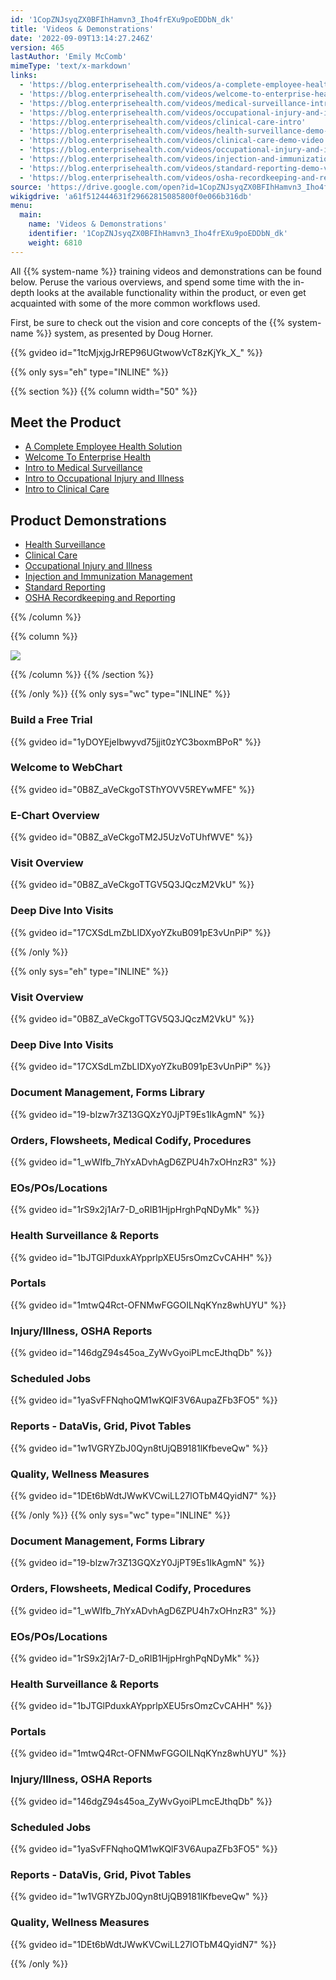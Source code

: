 ```yaml
---
id: '1CopZNJsyqZX0BFIhHamvn3_Iho4frEXu9poEDDbN_dk'
title: 'Videos & Demonstrations'
date: '2022-09-09T13:14:27.246Z'
version: 465
lastAuthor: 'Emily McComb'
mimeType: 'text/x-markdown'
links:
  - 'https://blog.enterprisehealth.com/videos/a-complete-employee-health-solution'
  - 'https://blog.enterprisehealth.com/videos/welcome-to-enterprise-health'
  - 'https://blog.enterprisehealth.com/videos/medical-surveillance-intro'
  - 'https://blog.enterprisehealth.com/videos/occupational-injury-and-illness-intro'
  - 'https://blog.enterprisehealth.com/videos/clinical-care-intro'
  - 'https://blog.enterprisehealth.com/videos/health-surveillance-demo-video'
  - 'https://blog.enterprisehealth.com/videos/clinical-care-demo-video'
  - 'https://blog.enterprisehealth.com/videos/occupational-injury-and-illness-demo-video'
  - 'https://blog.enterprisehealth.com/videos/injection-and-immunization-management-demo-video'
  - 'https://blog.enterprisehealth.com/videos/standard-reporting-demo-video'
  - 'https://blog.enterprisehealth.com/videos/osha-recordkeeping-and-reporting-demo-video'
source: 'https://drive.google.com/open?id=1CopZNJsyqZX0BFIhHamvn3_Iho4frEXu9poEDDbN_dk'
wikigdrive: 'a61f512444631f29662815085800f0e066b316db'
menu:
  main:
    name: 'Videos & Demonstrations'
    identifier: '1CopZNJsyqZX0BFIhHamvn3_Iho4frEXu9poEDDbN_dk'
    weight: 6810
---
```

All {{% system-name %}} training videos and demonstrations can be found below. Peruse the various overviews, and spend some time with the in-depth looks at the available functionality within the product, or even get acquainted with some of the more common workflows used. 

First, be sure to check out the vision and core concepts of the {{% system-name %}} system, as presented by Doug Horner.

{{% gvideo  id="1tcMjxjgJrREP96UGtwowVcT8zKjYk_X_" %}}

{{% only sys="eh" type="INLINE" %}}

{{% section %}}
{{% column width="50" %}}
  
## Meet the Product  

* [A Complete Employee Health Solution](https://blog.enterprisehealth.com/videos/a-complete-employee-health-solution)
* [Welcome To Enterprise Health](https://blog.enterprisehealth.com/videos/welcome-to-enterprise-health)
* [Intro to Medical Surveillance](https://blog.enterprisehealth.com/videos/medical-surveillance-intro)
* [Intro to Occupational Injury and Illness](https://blog.enterprisehealth.com/videos/occupational-injury-and-illness-intro)
* [Intro to Clinical Care](https://blog.enterprisehealth.com/videos/clinical-care-intro)
  
## Product Demonstrations  

* [Health Surveillance](https://blog.enterprisehealth.com/videos/health-surveillance-demo-video)
* [Clinical Care](https://blog.enterprisehealth.com/videos/clinical-care-demo-video)
* [Occupational Injury and Illness](https://blog.enterprisehealth.com/videos/occupational-injury-and-illness-demo-video)
* [Injection and Immunization Management](https://blog.enterprisehealth.com/videos/injection-and-immunization-management-demo-video)
* [Standard Reporting](https://blog.enterprisehealth.com/videos/standard-reporting-demo-video)
* [OSHA Recordkeeping and Reporting](https://blog.enterprisehealth.com/videos/osha-recordkeeping-and-reporting-demo-video)

{{% /column %}}

{{% column %}}

  
![](../videos-and-demonstrations.assets/10000201000001BD0000013317972096890C0126.png)  

{{% /column %}}
{{% /section %}}

{{% /only %}}
{{% only sys="wc" type="INLINE" %}}
  
### Build a Free Trial  

{{% gvideo  id="1yDOYEjeIbwyvd75jjit0zYC3boxmBPoR" %}}


  
### Welcome to WebChart  

{{% gvideo  id="0B8Z_aVeCkgoTSThYOVV5REYwMFE" %}}

  
### E-Chart Overview  

{{% gvideo  id="0B8Z_aVeCkgoTM2J5UzVoTUhfWVE" %}}

  
### Visit Overview  

{{% gvideo  id="0B8Z_aVeCkgoTTGV5Q3JQczM2VkU" %}}

  
### Deep Dive Into Visits  

{{% gvideo  id="17CXSdLmZbLIDXyoYZkuB091pE3vUnPiP" %}}


{{% /only %}}




{{% only sys="eh" type="INLINE" %}}
  
### Visit Overview  

{{% gvideo  id="0B8Z_aVeCkgoTTGV5Q3JQczM2VkU" %}}
  
### Deep Dive Into Visits  

{{% gvideo  id="17CXSdLmZbLIDXyoYZkuB091pE3vUnPiP" %}}

  
### Document Management, Forms Library  

{{% gvideo  id="19-blzw7r3Z13GQXzY0JjPT9Es1IkAgmN" %}}

  
### Orders, Flowsheets, Medical Codify, Procedures  

{{% gvideo  id="1_wWIfb_7hYxADvhAgD6ZPU4h7xOHnzR3" %}}

  
### EOs/POs/Locations  

{{% gvideo  id="1rS9x2j1Ar7-D_oRIB1HjpHrghPqNDyMk" %}}

  
### Health Surveillance & Reports  

{{% gvideo  id="1bJTGlPduxkAYpprlpXEU5rsOmzCvCAHH" %}}

  
### Portals  

{{% gvideo  id="1mtwQ4Rct-OFNMwFGGOILNqKYnz8whUYU" %}}

  
### Injury/Illness, OSHA Reports  

{{% gvideo  id="146dgZ94s45oa_ZyWvGyoiPLmcEJthqDb" %}}

  
### Scheduled Jobs  

{{% gvideo  id="1yaSvFFNqhoQM1wKQlF3V6AupaZFb3FO5" %}}

  
### Reports - DataVis, Grid, Pivot Tables  

{{% gvideo  id="1w1VGRYZbJ0Qyn8tUjQB9181lKfbeveQw" %}}

  
### Quality, Wellness Measures  

{{% gvideo  id="1DEt6bWdtJWwKVCwiLL27lOTbM4QyidN7" %}}

{{% /only %}}
{{% only sys="wc" type="INLINE" %}}

  
### Document Management, Forms Library  

{{% gvideo  id="19-blzw7r3Z13GQXzY0JjPT9Es1IkAgmN" %}}

  
### Orders, Flowsheets, Medical Codify, Procedures  

{{% gvideo  id="1_wWIfb_7hYxADvhAgD6ZPU4h7xOHnzR3" %}}

  
### EOs/POs/Locations  

{{% gvideo  id="1rS9x2j1Ar7-D_oRIB1HjpHrghPqNDyMk" %}}

  
### Health Surveillance & Reports  

{{% gvideo  id="1bJTGlPduxkAYpprlpXEU5rsOmzCvCAHH" %}}

  
### Portals  

{{% gvideo  id="1mtwQ4Rct-OFNMwFGGOILNqKYnz8whUYU" %}}

  
### Injury/Illness, OSHA Reports  

{{% gvideo  id="146dgZ94s45oa_ZyWvGyoiPLmcEJthqDb" %}}

  
### Scheduled Jobs  

{{% gvideo  id="1yaSvFFNqhoQM1wKQlF3V6AupaZFb3FO5" %}}

  
### Reports - DataVis, Grid, Pivot Tables  

{{% gvideo  id="1w1VGRYZbJ0Qyn8tUjQB9181lKfbeveQw" %}}

  
### Quality, Wellness Measures  

{{% gvideo  id="1DEt6bWdtJWwKVCwiLL27lOTbM4QyidN7" %}}

{{% /only %}}

